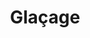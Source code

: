 ---
layout: recette
categories: [recettes]
hidden: true
lang: fr
sitemap: false
title: Glaçage
type: sucre
recettes:
   Cream Cheese:
    ingredients: 
      - nom: cream cheese
        qte: 150
        unite: gr
      - nom: sucre glace
        qte: 60
        unite: gr
      - nom: beurre
        qte: 50
        unite: gr
      - nom: vanille liquide
    preconditions:
      - Le cream cheese et le beurre doivent être à température ambiante
    etapes:
      - label: Préparation
        details:
          - Mélanger le beurre et le cream cheese au batteur électrique
          - Ajouter la moitié du sucre glace
          - Battre jusqu'à incorporation du sucre
          - Répéter avec le sucre restant
---
